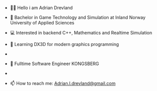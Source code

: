 
- 👋🏼 Hello i am Adrian Drevland

- 📓 Bachelor in Game Technology and Simulation at Inland Norway University of Applied Sciences
- 💻 Interested in backend C++, Mathematics and Realtime Simulation
- 👀 Learning DX3D for modern graphics programming
- 
- 🌱 Fulltime Software Engineer KONGSBERG
-
- 📫 How to reach me: Adrian.l.drevland@gmail.com
